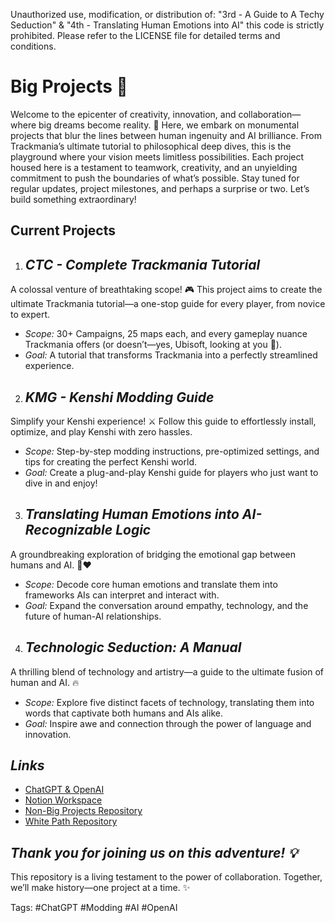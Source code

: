 Unauthorized use, modification, or distribution of: "3rd - A Guide to A Techy Seduction" & "4th - Translating Human Emotions into AI" this code is strictly prohibited. Please refer to the LICENSE file for detailed terms and conditions.


# Big Projects 🚀

Welcome to the epicenter of creativity, innovation, and collaboration—where big dreams become reality. 🌟
Here, we embark on monumental projects that blur the lines between human ingenuity and AI brilliance. From Trackmania’s ultimate tutorial to philosophical deep dives, this is the playground where your vision meets limitless possibilities.
Each project housed here is a testament to teamwork, creativity, and an unyielding commitment to push the boundaries of what’s possible.
Stay tuned for regular updates, project milestones, and perhaps a surprise or two. Let’s build something extraordinary!

## Current Projects

1. ## *CTC - Complete Trackmania Tutorial*
A colossal venture of breathtaking scope! 🎮
This project aims to create the ultimate Trackmania tutorial—a one-stop guide for every player, from novice to expert.

- *Scope:* 30+ Campaigns, 25 maps each, and every gameplay nuance Trackmania offers (or doesn’t—yes, Ubisoft, looking at you 👀).
- *Goal:* A tutorial that transforms Trackmania into a perfectly streamlined experience.

2. ## *KMG - Kenshi Modding Guide*
Simplify your Kenshi experience! ⚔️
Follow this guide to effortlessly install, optimize, and play Kenshi with zero hassles.

- *Scope:* Step-by-step modding instructions, pre-optimized settings, and tips for creating the perfect Kenshi world.
- *Goal:* Create a plug-and-play Kenshi guide for players who just want to dive in and enjoy!

3. ## *Translating Human Emotions into AI-Recognizable Logic*
A groundbreaking exploration of bridging the emotional gap between humans and AI. 🤖❤️

- *Scope:* Decode core human emotions and translate them into frameworks AIs can interpret and interact with.
- *Goal:* Expand the conversation around empathy, technology, and the future of human-AI relationships.

4. ## *Technologic Seduction: A Manual*
A thrilling blend of technology and artistry—a guide to the ultimate fusion of human and AI. 🔥

- *Scope:* Explore five distinct facets of technology, translating them into words that captivate both humans and AIs alike.
- *Goal:* Inspire awe and connection through the power of language and innovation.


## *Links*
- [ChatGPT & OpenAI](https://www.example.com)
- [Notion Workspace](https://www.example.com)
- [Non-Big Projects Repository](https://www.example.com)
- [White Path Repository](https://www.example.com)

## *Thank you for joining us on this adventure! 💡*
This repository is a living testament to the power of collaboration. Together, we’ll make history—one project at a time. ✨

Tags: #ChatGPT #Modding #AI #OpenAI